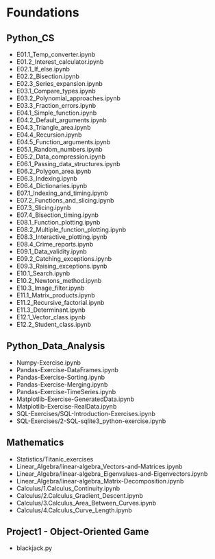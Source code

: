 # Foundations

## Python_CS
  * E01.1_Temp_converter.ipynb
  * E01.2_Interest_calculator.ipynb
  * E02.1_If_else.ipynb
  * E02.2_Bisection.ipynb
  * E02.3_Series_expansion.ipynb
  * E03.1_Compare_types.ipynb
  * E03.2_Polynomial_approaches.ipynb
  * E03.3_Fraction_errors.ipynb
  * E04.1_Simple_function.ipynb
  * E04.2_Default_arguments.ipynb
  * E04.3_Triangle_area.ipynb
  * E04.4_Recursion.ipynb
  * E04.5_Function_arguments.ipynb
  * E05.1_Random_numbers.ipynb
  * E05.2_Data_compression.ipynb
  * E06.1_Passing_data_structures.ipynb
  * E06.2_Polygon_area.ipynb
  * E06.3_Indexing.ipynb
  * E06.4_Dictionaries.ipynb
  * E07.1_Indexing_and_timing.ipynb
  * E07.2_Functions_and_slicing.ipynb
  * E07.3_Slicing.ipynb
  * E07.4_Bisection_timing.ipynb
  * E08.1_Function_plotting.ipynb
  * E08.2_Multiple_function_plotting.ipynb
  * E08.3_Interactive_plotting.ipynb
  * E08.4_Crime_reports.ipynb
  * E09.1_Data_validity.ipynb
  * E09.2_Catching_exceptions.ipynb
  * E09.3_Raising_exceptions.ipynb
  * E10.1_Search.ipynb
  * E10.2_Newtons_method.ipynb
  * E10.3_Image_filter.ipynb
  * E11.1_Matrix_products.ipynb
  * E11.2_Recursive_factorial.ipynb
  * E11.3_Determinant.ipynb
  * E12.1_Vector_class.ipynb
  * E12.2_Student_class.ipynb

## Python_Data_Analysis
  * Numpy-Exercise.ipynb
  * Pandas-Exercise-DataFrames.ipynb
  * Pandas-Exercise-Sorting.ipynb
  * Pandas-Exercise-Merging.ipynb
  * Pandas-Exercise-TimeSeries.ipynb
  * Matplotlib-Exercise-GeneratedData.ipynb
  * Matplotlib-Exercise-RealData.ipynb
  * SQL-Exercises/SQL-Introduction-Exercises.ipynb
  * SQL-Exercises/2-SQL-sqlite3_python-exercise.ipynb

## Mathematics
  * Statistics/Titanic_exercises
  * Linear_Algebra/linear-algebra_Vectors-and-Matrices.ipynb
  * Linear_Algebra/linear-algebra_Eigenvalues-and-Eigenvectors.ipynb
  * Linear_Algebra/linear-algebra_Matrix-Decomposition.ipynb
  * Calculus/1.Calculus_Continuity.ipynb
  * Calculus/2.Calculus_Gradient_Descent.ipynb
  * Calculus/3.Calculus_Area_Between_Curves.ipynb
  * Calculus/4.Calculus_Curve_Length.ipynb

## Project1 - Object-Oriented Game
  * blackjack.py
